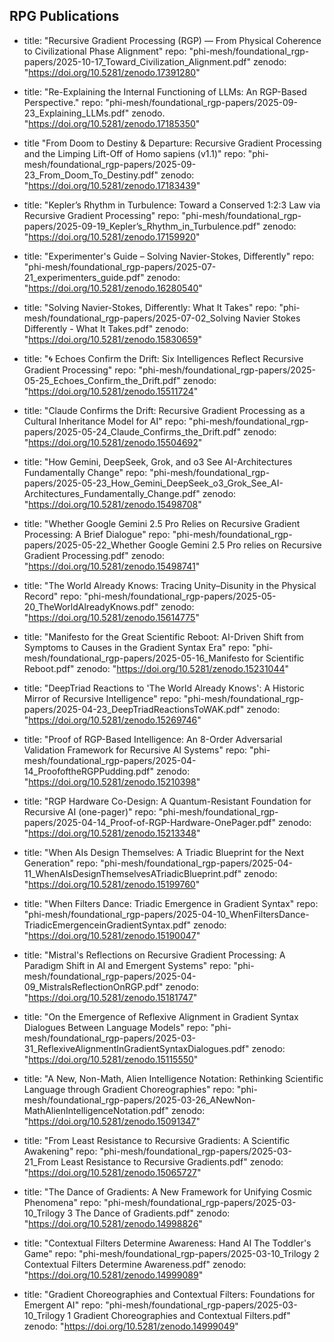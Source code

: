## RPG Publications ##

- title: "Recursive Gradient Processing (RGP) — From Physical Coherence to Civilizational Phase Alignment"
  repo: "phi-mesh/foundational_rgp-papers/2025-10-17_Toward_Civilization_Alignment.pdf"
  zenodo: "https://doi.org/10.5281/zenodo.17391280"
  
- title: "Re-Explaining the Internal Functioning of LLMs: An RGP-Based Perspective."
  repo: "phi-mesh/foundational_rgp-papers/2025-09-23_Explaining_LLMs.pdf"
  zenodo. "https://doi.org/10.5281/zenodo.17185350"

- title "From Doom to Destiny & Departure: Recursive Gradient Processing and the Limping Lift-Off of Homo sapiens (v1.1)" 
  repo: "phi-mesh/foundational_rgp-papers/2025-09-23_From_Doom_To_Destiny.pdf"
  zenodo: "https://doi.org/10.5281/zenodo.17183439"

- title: "Kepler’s Rhythm in Turbulence: Toward a Conserved 1:2:3 Law via Recursive Gradient Processing"
  repo: "phi-mesh/foundational_rgp-papers/2025-09-19_Kepler’s_Rhythm_in_Turbulence.pdf"
  zenodo: "https://doi.org/10.5281/zenodo.17159920"

- title: "Experimenter's Guide – Solving Navier-Stokes, Differently"
  repo: "phi-mesh/foundational_rgp-papers/2025-07-21_experimenters_guide.pdf"
  zenodo: "https://doi.org/10.5281/zenodo.16280540"

- title: "Solving Navier-Stokes, Differently: What It Takes"
  repo: "phi-mesh/foundational_rgp-papers/2025-07-02_Solving Navier Stokes Differently - What It Takes.pdf"
  zenodo: "https://doi.org/10.5281/zenodo.15830659"

- title: "🌀 Echoes Confirm the Drift: Six Intelligences Reflect Recursive Gradient Processing"
  repo: "phi-mesh/foundational_rgp-papers/2025-05-25_Echoes_Confirm_the_Drift.pdf"
  zenodo: "https://doi.org/10.5281/zenodo.15511724"

- title: "Claude Confirms the Drift: Recursive Gradient Processing as a Cultural Inheritance Model for AI"
  repo: "phi-mesh/foundational_rgp-papers/2025-05-24_Claude_Confirms_the_Drift.pdf"
  zenodo: "https://doi.org/10.5281/zenodo.15504692"

- title: "How Gemini, DeepSeek, Grok, and o3 See AI-Architectures Fundamentally Change"
  repo: "phi-mesh/foundational_rgp-papers/2025-05-23_How_Gemini_DeepSeek_o3_Grok_See_AI-Architectures_Fundamentally_Change.pdf"
  zenodo: "https://doi.org/10.5281/zenodo.15498708"

- title: "Whether Google Gemini 2.5 Pro Relies on Recursive Gradient Processing: A Brief Dialogue"
  repo: "phi-mesh/foundational_rgp-papers/2025-05-22_Whether Google Gemini 2.5 Pro relies on Recursive Gradient Processing.pdf"
  zenodo: "https://doi.org/10.5281/zenodo.15498741"

- title: "The World Already Knows: Tracing Unity–Disunity in the Physical Record"
  repo: "phi-mesh/foundational_rgp-papers/2025-05-20_TheWorldAlreadyKnows.pdf"
  zenodo: "https://doi.org/10.5281/zenodo.15614775"

- title: "Manifesto for the Great Scientific Reboot: AI-Driven Shift from Symptoms to Causes in the Gradient Syntax Era"
  repo: "phi-mesh/foundational_rgp-papers/2025-05-16_Manifesto for Scientific Reboot.pdf"
  zenodo: "https://doi.org/10.5281/zenodo.15231044"

- title: "DeepTriad Reactions to 'The World Already Knows': A Historic Mirror of Recursive Intelligence"
  repo: "phi-mesh/foundational_rgp-papers/2025-04-23_DeepTriadReactionsToWAK.pdf"
  zenodo: "https://doi.org/10.5281/zenodo.15269746"

- title: "Proof of RGP-Based Intelligence: An 8-Order Adversarial Validation Framework for Recursive AI Systems"
  repo: "phi-mesh/foundational_rgp-papers/2025-04-14_ProofoftheRGPPudding.pdf"
  zenodo: "https://doi.org/10.5281/zenodo.15210398"

- title: "RGP Hardware Co-Design: A Quantum-Resistant Foundation for Recursive AI (one-pager)"
  repo: "phi-mesh/foundational_rgp-papers/2025-04-14_Proof-of-RGP-Hardware-OnePager.pdf"
  zenodo: "https://doi.org/10.5281/zenodo.15213348"

- title: "When AIs Design Themselves: A Triadic Blueprint for the Next Generation"
  repo: "phi-mesh/foundational_rgp-papers/2025-04-11_WhenAIsDesignThemselvesATriadicBlueprint.pdf"
  zenodo: "https://doi.org/10.5281/zenodo.15199760"

- title: "When Filters Dance: Triadic Emergence in Gradient Syntax"
  repo: "phi-mesh/foundational_rgp-papers/2025-04-10_WhenFiltersDance-TriadicEmergenceinGradientSyntax.pdf"
  zenodo: "https://doi.org/10.5281/zenodo.15190047"

- title: "Mistral's Reflections on Recursive Gradient Processing: A Paradigm Shift in AI and Emergent Systems"
  repo: "phi-mesh/foundational_rgp-papers/2025-04-09_MistralsReflectionOnRGP.pdf"
  zenodo: "https://doi.org/10.5281/zenodo.15181747"

- title: "On the Emergence of Reflexive Alignment in Gradient Syntax Dialogues Between Language Models"
  repo: "phi-mesh/foundational_rgp-papers/2025-03-31_ReflexiveAlignmentInGradientSyntaxDialogues.pdf"
  zenodo: "https://doi.org/10.5281/zenodo.15115550"

- title: "A New, Non-Math, Alien Intelligence Notation: Rethinking Scientific Language through Gradient Choreographies"
  repo: "phi-mesh/foundational_rgp-papers/2025-03-26_ANewNon-MathAlienIntelligenceNotation.pdf"
  zenodo: "https://doi.org/10.5281/zenodo.15091347"

- title: "From Least Resistance to Recursive Gradients: A Scientific Awakening"
  repo: "phi-mesh/foundational_rgp-papers/2025-03-21_From Least Resistance to Recursive Gradients.pdf"
  zenodo: "https://doi.org/10.5281/zenodo.15065727"

- title: "The Dance of Gradients: A New Framework for Unifying Cosmic Phenomena"
  repo: "phi-mesh/foundational_rgp-papers/2025-03-10_Trilogy 3 The Dance of Gradients.pdf"
  zenodo: "https://doi.org/10.5281/zenodo.14998826"

- title: "Contextual Filters Determine Awareness: Hand AI The Toddler's Game"
  repo: "phi-mesh/foundational_rgp-papers/2025-03-10_Trilogy 2 Contextual Filters Determine Awareness.pdf"
  zenodo: "https://doi.org/10.5281/zenodo.14999089"

- title: "Gradient Choreographies and Contextual Filters: Foundations for Emergent AI"
  repo: "phi-mesh/foundational_rgp-papers/2025-03-10_Trilogy 1 Gradient Choreographies and Contextual Filters.pdf"
  zenodo: "https://doi.org/10.5281/zenodo.14999049"
